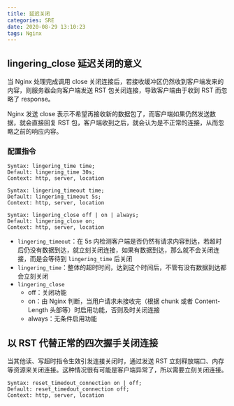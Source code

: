 ```yaml
---
title: 延迟关闭
categories: SRE
date: 2020-08-29 13:10:23
tags: Nginx
---
```



## lingering_close 延迟关闭的意义

当 Nginx 处理完成调用 close 关闭连接后，若接收缓冲区仍然收到客户端发来的内容，则服务器会向客户端发送 RST 包关闭连接，导致客户端由于收到 RST 而忽略了 response。

Nginx 发送 close 表示不希望再接收新的数据包了，而客户端如果仍然发送数据，就会直接回复 RST 包，客户端收到之后，就会认为是不正常的连接，从而忽略之前的响应内容。

<!-- more -->

### 配置指令

```nginx
Syntax: lingering_time time;
Default: lingering_time 30s; 
Context: http, server, location

Syntax: lingering_timeout time;
Default: lingering_timeout 5s; 
Context: http, server, location

Syntax: lingering_close off | on | always;
Default: lingering_close on; 
Context: http, server, location
```

- `lingering_timeout`：在 5s 内检测客户端是否仍然有请求内容到达，若超时后仍没有数据到达，就立刻关闭连接，如果有数据到达，那么就不会关闭连接，而是会等待到 `lingering_time` 后关闭
- `lingering_time`：整体的超时时间，达到这个时间后，不管有没有数据到达都会立刻关闭
- `lingering_close`
  - off：关闭功能
  - on：由 Nginx 判断，当用户请求未接收完（根据 chunk 或者 Content-Length 头部等）时启用功能，否则及时关闭连接
  - always：无条件启用功能

## 以 RST 代替正常的四次握手关闭连接

当其他读、写超时指令生效引发连接关闭时，通过发送 RST 立刻释放端口、内存等资源来关闭连接。这种情况很有可能是客户端异常了，所以需要立刻关闭连接。

```nginx
Syntax: reset_timedout_connection on | off;
Default: reset_timedout_connection off; 
Context: http, server, location
```

